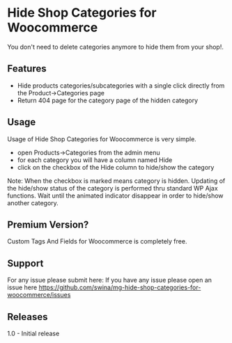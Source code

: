 # Hide Shop Categories for Woocommerce
You don't need to delete categories anymore to hide them from your shop!.

## Features

- Hide products categories/subcategories with a single click directly from the Product->Categories page
- Return 404 page for the category page of the hidden category


## Usage

Usage of Hide Shop Categories for Woocommerce is very simple.
- open Products->Categories from the admin menu
- for each category you will have a column named Hide
- click on the checkbox of the Hide column to hide/show the category

Note: 
When the checkbox is marked means category is hidden.
Updating of the hide/show status of the category is performed thru standard WP Ajax functions. Wait until the animated indicator disappear in order to hide/show another category.

## Premium Version?
Custom Tags And Fields for Woocommerce is completely free. 

## Support
For any issue please submit here:
If you have any issue please open an issue here https://github.com/swina/mg-hide-shop-categories-for-woocommerce/issues

## Releases
1.0 - Initial release
